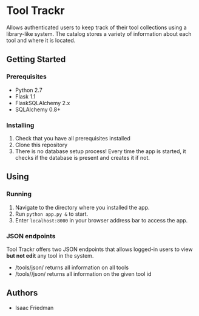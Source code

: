 # Tool Trackr  

Allows authenticated users to keep track of their tool collections using a  
library-like system. The catalog stores a variety of information about each  
tool and where it is located.

## Getting Started

### Prerequisites  
* Python 2.7
* Flask 1.1
* FlaskSQLAlchemy 2.x
* SQLAlchemy 0.8+


### Installing
1. Check that you have all prerequisites installed
2. Clone this repository
3. There is no database setup process! Every time the app is started, it  
checks if the database is present and creates it if not.

## Using  

### Running
1. Navigate to the directory where you installed the app.
2. Run `python app.py &` to start.
3. Enter `localhost:8000` in your browser address bar to access the app.

### JSON endpoints
Tool Trackr offers two JSON endpoints that allows logged-in users to view  
**but not edit** any tool in the system.
* /tools/json/ returns all information on all tools
* /tools/<tool id>/json/ returns all information on the given tool id

## Authors
* Isaac Friedman
